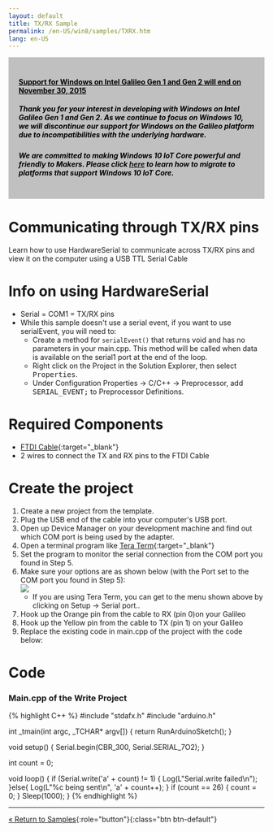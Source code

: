 ```yaml
---
layout: default
title: TX/RX Sample
permalink: /en-US/win8/samples/TXRX.htm
lang: en-US
---
```


<div style="background-color:Silver; color:black; padding:20px;">
	<h4><u>Support for Windows on Intel Galileo Gen 1 and Gen 2 will end on November 30, 2015</u></h4>
		<p><h5>Thank you for your interest in developing with Windows on Intel Galileo Gen 1 and Gen 2. As we continue to focus on Windows 10, we will discontinue our support for Windows on the Galileo platform due to incompatibilities with the underlying hardware.</h5></p>
		<p><h5>We are committed to making Windows 10 IoT Core powerful and friendly to Makers. Please click <a href="http://go.microsoft.com/fwlink/?LinkId=690091" target="_blank">here</a> to learn how to migrate to platforms that support Windows 10 IoT Core.</h5></p>
</div>

# Communicating through TX/RX pins
Learn how to use HardwareSerial to communicate across TX/RX pins and view it on the computer using a USB TTL Serial Cable

# Info on using HardwareSerial
* Serial = COM1 = TX/RX pins<br/>
* While this sample doesn't use a serial event, if you want to use serialEvent, you will need to:
    * Create a method for <code>serialEvent()</code> that returns void and has no parameters in your main.cpp. This method will be called when data is available on the serial1 port at the end of the loop.
    * Right click on the Project in the Solution Explorer, then select <kbd>Properties</kbd>.
    * Under Configuration Properties -> C/C++ -> Preprocessor, add <kbd>SERIAL_EVENT;</kbd> to Preprocessor Definitions.

# Required Components
* [FTDI Cable](https://www.sparkfun.com/products/9717){:target="_blank"}
* 2 wires to connect the TX and RX pins to the FTDI Cable

# Create the project

1. Create a new project from the template.
1. Plug the USB end of the cable into your computer's USB port.
1. Open up Device Manager on your development machine and find out which COM port is being used by the adapter.
1. Open a terminal program like [Tera Term](http://download.cnet.com/Tera-Term/3000-20432_4-75766675.html){:target="_blank"}
1. Set the program to monitor the serial connection from the COM port you found in Step 5.
1. Make sure your options are as shown below (with the Port set to the COM port you found in Step 5):<br/>
    ![]({{site.baseurl}}/images/TeraTermSerialConfigForTXRX.png)<br/>
    * If you are using Tera Term, you can get to the menu shown above by clicking on Setup -> Serial port..
1. Hook up the Orange pin from the cable to RX (pin 0)on your Galileo
1. Hook up the Yellow pin from the cable to TX (pin 1) on your Galileo
1. Replace the existing code in main.cpp of the project with the code below:

# Code

### Main.cpp of the Write Project
{% highlight C++ %}
#include "stdafx.h"
#include "arduino.h"

int _tmain(int argc, _TCHAR* argv[])
{
	return RunArduinoSketch();
}

void setup()
{
    Serial.begin(CBR_300, Serial.SERIAL_7O2);
}

int count = 0;

void loop()
{
    if (Serial.write('a' + count) != 1)
    {
        Log(L"Serial.write failed\n");
    }else{
        Log(L"%c being sent\n", 'a' + count++);
    }
    if (count == 26) { count = 0; }
    Sleep(1000);
}
{% endhighlight %}

---

[&laquo; Return to Samples](SampleApps.htm){:role="button"}{:class="btn btn-default"}
